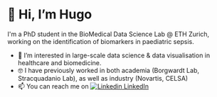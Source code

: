 # 👋 Hi, I’m Hugo

I'm a PhD student in the BioMedical Data Science Lab @ ETH Zurich, working on the identification of biomarkers in paediatric sepsis.
- 👀 I’m interested in large-scale data science & data visualisation in healthcare and biomedicine.
- 🤓 I have previously worked in both academia (Borgwardt Lab, Stracquadanio Lab), as well as industry (Novartis, CELSA)
- 📫 You can reach me on [![Linkedin](https://i.stack.imgur.com/gVE0j.png) LinkedIn](https://www.linkedin.com/in/madgehugo)

<!---
madgehugo/madgehugo is a ✨ special ✨ repository because its `README.md` (this file) appears on your GitHub profile.
You can click the Preview link to take a look at your changes.
--->
